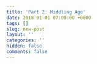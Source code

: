 ```yaml
---
title: 'Part 2: Middling Age'
date: 2018-01-01 07:00:00 +0000
tags: []
slug: new-post
layout: ''
categories: ''
hidden: false
comments: false
---
```

